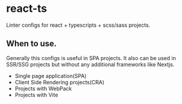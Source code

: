 # react-ts

Linter configs for react + typescripts + scss/sass projects.

## When to use.
Generally this configs is useful in SPA projects. It also can be used in SSR/SSG projects but without any additional frameworks like Nextjs.

- Single page application(SPA)
- Client Side Rendering projects(CRA)
- Projects with WebPack
- Projects with Vite